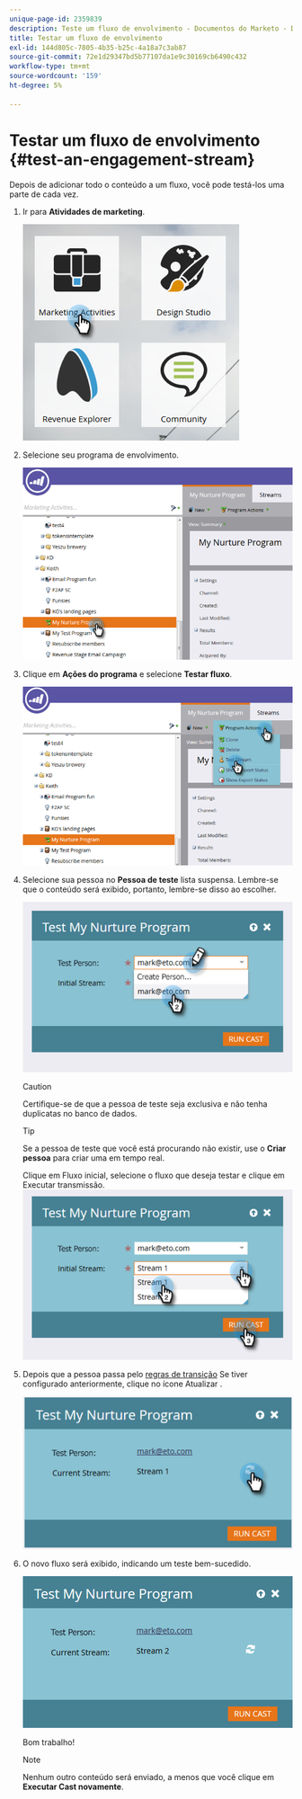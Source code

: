 ```yaml
---
unique-page-id: 2359839
description: Teste um fluxo de envolvimento - Documentos do Marketo - Documentação do produto
title: Testar um fluxo de envolvimento
exl-id: 144d805c-7805-4b35-b25c-4a18a7c3ab87
source-git-commit: 72e1d29347bd5b77107da1e9c30169cb6490c432
workflow-type: tm+mt
source-wordcount: '159'
ht-degree: 5%

---
```


# Testar um fluxo de envolvimento {#test-an-engagement-stream}

Depois de adicionar todo o conteúdo a um fluxo, você pode testá-los uma parte de cada vez.

1. Ir para **Atividades de marketing**.

   ![](assets/one.png)

1. Selecione seu programa de envolvimento.

   ![](assets/two.png)

1. Clique em **Ações do programa** e selecione **Testar fluxo**.

   ![](assets/three.png)

1. Selecione sua pessoa no **Pessoa de teste** lista suspensa. Lembre-se que o conteúdo será exibido, portanto, lembre-se disso ao escolher.

   ![](assets/four-rubix.png)

   >[!CAUTION]
   >
   >Certifique-se de que a pessoa de teste seja exclusiva e não tenha duplicatas no banco de dados.

   >[!TIP]
   >
   >Se a pessoa de teste que você está procurando não existir, use o **Criar pessoa** para criar uma em tempo real.

   Clique em Fluxo inicial, selecione o fluxo que deseja testar e clique em Executar transmissão.
   ![](assets/five-rubiks.png)

1. Depois que a pessoa passa pelo [regras de transição](/help/marketo/product-docs/email-marketing/drip-nurturing/engagement-program-streams/transition-people-between-engagement-streams.md) Se tiver configurado anteriormente, clique no ícone Atualizar .

   ![](assets/six-rubiks.png)

1. O novo fluxo será exibido, indicando um teste bem-sucedido.

   ![](assets/seven-rubiks.png)

   Bom trabalho!

   >[!NOTE]
   >
   >Nenhum outro conteúdo será enviado, a menos que você clique em **Executar Cast novamente**.

